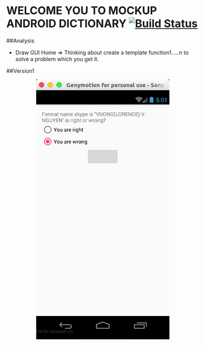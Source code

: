 # WELCOME YOU TO MOCKUP ANDROID DICTIONARY [![Build Status](https://travis-ci.org/nomensa/jquery.hide-show.svg)](https://travis-ci.org/nomensa/jquery.hide-show.svg?branch=master)

##Analysis

   + Draw GUI Home => Thinking about create a template function1.....n to solve a problem which you get it.

##Version1
<p align="center">
  <img src="https://github.com/danisluis6/Researching-Widget-RadioGroup/blob/version1/Tutorial/1.png">
</p>

